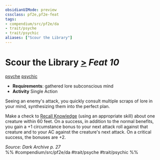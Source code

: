 ```yaml
---
obsidianUIMode: preview
cssclass: pf2e,pf2e-feat
tags:
- compendium/src/pf2e/da
- trait/psyche
- trait/psychic
aliases: ["Scour the Library"]
---
```

# Scour the Library  [>](chapter-9-playing-the-game.md#Actions "Single Action") *Feat 10*  
[psyche](psyche-da.md "Psyche Action & Ability Trait")  [psychic](Reference/Rules/Traits/psychic-da.md "Psychic Class Trait")  

- **Requirements**: gathered lore subconscious mind
- **Activity** Single Action

Seeing an enemy's attack, you quickly consult multiple scraps of lore in your mind, synthesizing them into the perfect plan.

Make a check to [Recall Knowledge](recall-knowledge.md) (using an appropriate skill) about one creature within 60 feet. On a success, in addition to the normal benefits, you gain a +1 circumstance bonus to your next attack roll against that creature and to your AC against the creature's next attack. On a critical success, the bonuses are +2.

*Source: Dark Archive p. 27*  
%% #compendium/src/pf2e/da #trait/psyche #trait/psychic %%